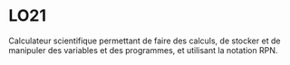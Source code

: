 # LO21
Calculateur scientifique permettant de faire des calculs, de stocker et de manipuler des variables et des programmes, et utilisant la notation RPN.
